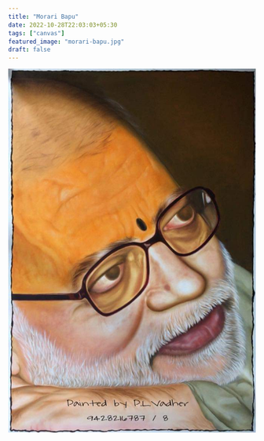 ```yaml
---
title: "Morari Bapu"
date: 2022-10-28T22:03:03+05:30
tags: ["canvas"]
featured_image: "morari-bapu.jpg"
draft: false
---
```


![Morari Bapu](morari-bapu.jpg)
